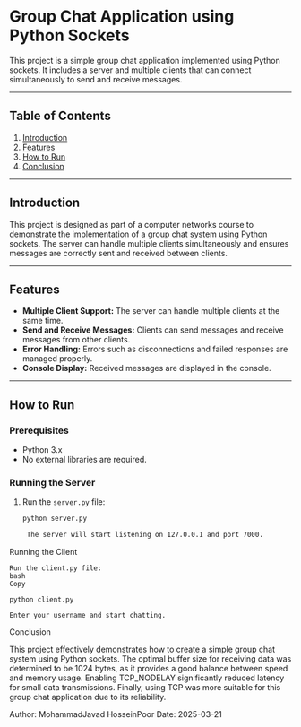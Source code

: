 # Group Chat Application using Python Sockets

This project is a simple group chat application implemented using Python sockets. It includes a server and multiple clients that can connect simultaneously to send and receive messages.

---

## Table of Contents

1. [Introduction](#introduction)
2. [Features](#features)
3. [How to Run](#how-to-run)
4. [Conclusion](#conclusion)

---

## Introduction

This project is designed as part of a computer networks course to demonstrate the implementation of a group chat system using Python sockets. The server can handle multiple clients simultaneously and ensures messages are correctly sent and received between clients.

---

## Features

- **Multiple Client Support:** The server can handle multiple clients at the same time.
- **Send and Receive Messages:** Clients can send messages and receive messages from other clients.
- **Error Handling:** Errors such as disconnections and failed responses are managed properly.
- **Console Display:** Received messages are displayed in the console.

---

## How to Run

### Prerequisites

- Python 3.x
- No external libraries are required.

### Running the Server

1. Run the `server.py` file:

   ```bash
   python server.py

    The server will start listening on 127.0.0.1 and port 7000.
   ```

Running the Client

    Run the client.py file:
    bash
    Copy

    python client.py

    Enter your username and start chatting.

Conclusion

This project effectively demonstrates how to create a simple group chat system using Python sockets. The optimal buffer size for receiving data was determined to be 1024 bytes, as it provides a good balance between speed and memory usage. Enabling TCP_NODELAY significantly reduced latency for small data transmissions. Finally, using TCP was more suitable for this group chat application due to its reliability.

Author: MohammadJavad HosseinPoor
Date: 2025-03-21
